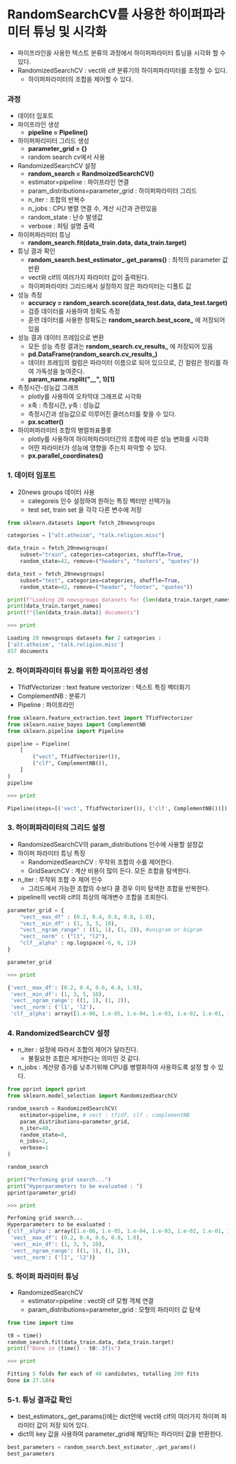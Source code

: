 # RandomSearchCV를 사용한 하이퍼파라미터 튜닝 및 시각화
- 파이프라인을 사용한 텍스트 분류의 과정에서 하이퍼파라미터 튜닝을 시각화 할 수 있다.
- RandomizedSearchCV : vect와 clf 분류기의 하이퍼파라미터를 조정할 수 있다.
    - 하이퍼파라미터의 조합을 제어할 수 있다.
    
### 과정
- 데이터 임포트
- 파이프라인 생성
    - **pipeline = Pipeline()**
- 하이퍼파리미터 그리드 생성
    - **parameter_grid = {}**
    - random search cv에서 사용
- RandomizedSearchCV 설정
    - **random_search = RandmoizedSearchCV()**
    - estimator=pipeline : 파이프라인 연결
    - param_distributions=parameter_grid : 하이퍼파라미터 그리드
    - n_iter : 조합의 반복수
    - n_jobs : CPU 병렬 연결 수, 계산 시간과 관련있음
    - random_state : 난수 발생값
    - verbose : 피팅 설명 출력
- 하이퍼파라미터 튜닝
    - **random_search.fit(data_train.data, data_train.target)**
- 튜닝 결과 확인
    - **random_search.best_estimator_.get_params()** : 최적의 parameter 값 반환
    - vect와 clf의 여러가지 파라미터 값이 출력된다.
    - 하이퍼파라미터 그리드에서 설정하지 않은 파라미터는 디폴트 값
- 성능 측정
    - **accuracy = random_search.score(data_test.data, data_test.target)**
    - 검증 데이터를 사용하여 정확도 측정
    - 훈련 데이터를 사용한 정확도는 **random_search.best_score_** 에 저장되어 있음
- 성능 결과 데이터 프레임으로 변환
    - 모든 성능 측정 결과는 **random_search.cv_results_** 에 저장되어 있음
    - **pd.DataFrame(random_search.cv_results_)**
    - 데이터 프레임의 컬럼은 파라미터 이름으로 되어 있으므로, 긴 컬럼은 정리를 하여 가독성을 높여준다.
    - **param_name.rsplit("__", 1)[1]**
- 측정시간-성능값 그래프
    - plotly를 사용하여 오차막대 그래프로 시각화
    - x축 : 측정시간, y축 : 성능값
    - 측정시간과 성능값으로 이루어진 클러스터를 찾을 수 있다.
    - **px.scatter()**
- 하이퍼파라미터 조합의 병렬좌표플롯
    - plotly를 사용하여 하이퍼파라미터간의 조합에 따른 성능 변화를 시각화
    - 어떤 파라미터가 성능에 영향을 주는지 파악할 수 있다.
    - **px.parallel_coordinates()**


### 1. 데이터 임포트
- 20news groups 데이터 사용
    - categoreis 인수 설정하여 원하는 특징 벡터만 선택가능
    - test set, train set 을 각각 다른 변수에 저장

```python
from sklearn.datasets import fetch_20newsgroups

categories = ["alt.atheism", "talk.religion.misc"]

data_train = fetch_20newsgroups(
    subset="train", categories=categories, shuffle=True,
    random_state=42, remove=("headers", "footers", "quotes"))

data_test = fetch_20newsgroups(
    subset="test", categories=categories, shuffle=True,
    random_state=42, remove=("header", "footer", "quotes"))

print(f"Loading 20 newsgroups datasets for {len(data_train.target_names)} categories :")
print(data_train.target_names)
print(f"{len(data_train.data)} documents")

>>> print

Loading 20 newsgroups datasets for 2 categories :
['alt.atheism', 'talk.religion.misc']
857 documents
```

### 2. 하이퍼파라미터 튜닝을 위한 파이프라인 생성
- TfidfVectorizer : text feature vectorizer : 텍스트 특징 벡터화기
- ComplementNB : 분류기
- Pipeline : 파이프라인

```python
from sklearn.feature_extraction.text import TfidfVectorizer
from sklearn.naive_bayes import ComplementNB
from sklearn.pipeline import Pipeline

pipeline = Pipeline(
    [
        ("vect", TfidfVectorizer()),
        ("clf", ComplementNB()),
    ]
)
pipeline

>>> print

Pipeline(steps=[('vect', TfidfVectorizer()), ('clf', ComplementNB())])
```

### 3. 하이퍼파라미터의 그리드 설정
- RandomizedSearchCV의 param_distributions 인수에 사용할 설정값
- 하이퍼 파라미터 튜닝 특징
    - RandomizedSearchCV : 무작위 조합의 수를 제어한다. 
    - GridSearchCV : 계산 비용이 많이 든다. 모든 조합을 탐색한다.
- n_iter : 무작위 조합 수 제어 인수
    - 그리드에서 가능한 조합의 수보다 클 경우 이미 탐색한 조합을 반복한다.
- pipeline의 vect와 clf의 최상의 매개변수 조합을 조회한다.    

```python
parameter_grid = {
    "vect__max_df" : (0.2, 0.4, 0.6, 0.8, 1.0),
    "vect__min_df" : (1, 3, 5, 10),
    "vect__ngram_range" : ((1, 1), (1, 2)), #unigram or bigram
    "vect__norm" : ("l1", "l2"),
    "clf__alpha" : np.logspace(-6, 6, 13)
}

parameter_grid

>>> print

{'vect__max_df': (0.2, 0.4, 0.6, 0.8, 1.0),
 'vect__min_df': (1, 3, 5, 10),
 'vect__ngram_range': ((1, 1), (1, 2)),
 'vect__norm': ('l1', 'l2'),
 'clf__alpha': array([1.e-06, 1.e-05, 1.e-04, 1.e-03, 1.e-02, 1.e-01, 1.e+00, 1.e+01, 1.e+02, 1.e+03, 1.e+04, 1.e+05, 1.e+06])}
```


### 4. RandomizedSearchCV 설정
- n_iter : 설정에 따라서 조합의 제어가 달라진다.
    - 불필요한 조합은 제거한다는 의미인 것 같다.
- n_jobs : 계산량 증가를 낮추기위해 CPU를 병렬화하여 사용하도록 설정 할 수 있다.    

```python
from pprint import pprint
from sklearn.model_selection import RandomizedSearchCV

random_search = RandomizedSearchCV(
    estimator=pipeline, # vect : tfidf, clf : complementNB
    param_distributions=parameter_grid,
    n_iter=40,
    random_state=0,
    n_jobs=2,
    verbose=1
)

random_search

print("Perfoming grid search...")
print("Hyperparameters to be evaluated : ")
pprint(parameter_grid)

>>> print

Perfoming grid search...
Hyperparameters to be evaluated :
{'clf__alpha': array([1.e-06, 1.e-05, 1.e-04, 1.e-03, 1.e-02, 1.e-01, 1.e+00, 1.e+01, 1.e+02, 1.e+03, 1.e+04, 1.e+05, 1.e+06]),
 'vect__max_df': (0.2, 0.4, 0.6, 0.8, 1.0),
 'vect__min_df': (1, 3, 5, 10),
 'vect__ngram_range': ((1, 1), (1, 2)),
 'vect__norm': ('l1', 'l2')}
```

### 5. 하이퍼 파라미터 튜닝
- RandomizedSearchCV
    - estimator=pipeline : vect와 clf 모형 객체 연결
    - param_distributions=parameter_grid : 모형의 파라미터 값 탐색

```python
from time import time

t0 = time()
random_search.fit(data_train.data, data_train.target)
print(f"Done in {time() - t0:.3f}s")

>>> print

Fitting 5 folds for each of 40 candidates, totalling 200 fits
Done in 27.184s
```

### 5-1. 튜닝 결과값 확인
- best_estimators_.get_params()에는 dict안에 vect와 clf의 여러가지 하이퍼 파라미터 값이 저장 되어 있다.
- dict의 key 값을 사용하여 parameter_grid에 해당하는 파라미터 값을 반환한다.

```python
best_parameters = random_search.best_estimator_.get_params()
best_parameters
```






























































































